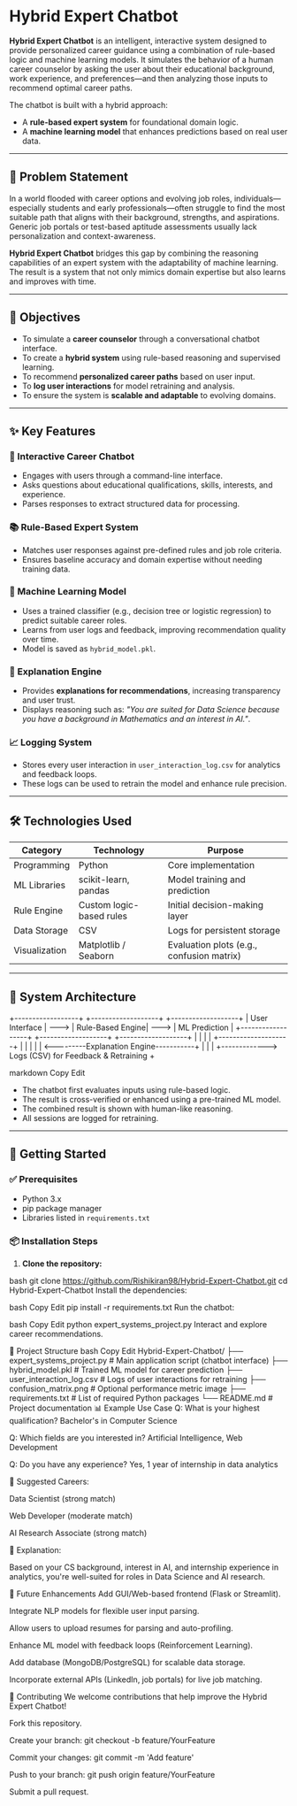 # Hybrid Expert Chatbot

**Hybrid Expert Chatbot** is an intelligent, interactive system designed to provide personalized career guidance using a combination of rule-based logic and machine learning models. It simulates the behavior of a human career counselor by asking the user about their educational background, work experience, and preferences—and then analyzing those inputs to recommend optimal career paths.

The chatbot is built with a hybrid approach:
- A **rule-based expert system** for foundational domain logic.
- A **machine learning model** that enhances predictions based on real user data.

---

## 🧭 Problem Statement

In a world flooded with career options and evolving job roles, individuals—especially students and early professionals—often struggle to find the most suitable path that aligns with their background, strengths, and aspirations. Generic job portals or test-based aptitude assessments usually lack personalization and context-awareness.

**Hybrid Expert Chatbot** bridges this gap by combining the reasoning capabilities of an expert system with the adaptability of machine learning. The result is a system that not only mimics domain expertise but also learns and improves with time.

---

## 🎯 Objectives

- To simulate a **career counselor** through a conversational chatbot interface.
- To create a **hybrid system** using rule-based reasoning and supervised learning.
- To recommend **personalized career paths** based on user input.
- To **log user interactions** for model retraining and analysis.
- To ensure the system is **scalable and adaptable** to evolving domains.

---

## ✨ Key Features

### 💬 Interactive Career Chatbot
- Engages with users through a command-line interface.
- Asks questions about educational qualifications, skills, interests, and experience.
- Parses responses to extract structured data for processing.

### 📚 Rule-Based Expert System
- Matches user responses against pre-defined rules and job role criteria.
- Ensures baseline accuracy and domain expertise without needing training data.

### 🧠 Machine Learning Model
- Uses a trained classifier (e.g., decision tree or logistic regression) to predict suitable career roles.
- Learns from user logs and feedback, improving recommendation quality over time.
- Model is saved as `hybrid_model.pkl`.

### 🧾 Explanation Engine
- Provides **explanations for recommendations**, increasing transparency and user trust.
- Displays reasoning such as: _"You are suited for Data Science because you have a background in Mathematics and an interest in AI."_.

### 📈 Logging System
- Stores every user interaction in `user_interaction_log.csv` for analytics and feedback loops.
- These logs can be used to retrain the model and enhance rule precision.

---

## 🛠️ Technologies Used

| Category         | Technology                  | Purpose                                   |
|------------------|-----------------------------|-------------------------------------------|
| Programming      | Python                      | Core implementation                       |
| ML Libraries     | scikit-learn, pandas        | Model training and prediction             |
| Rule Engine      | Custom logic-based rules    | Initial decision-making layer             |
| Data Storage     | CSV                         | Logs for persistent storage               |
| Visualization    | Matplotlib / Seaborn        | Evaluation plots (e.g., confusion matrix) |

---

## 🧱 System Architecture

+------------------+ +-------------------+ +-------------------+ | User Interface | ---> | Rule-Based Engine| ---> | ML Prediction | +------------------+ +-------------------+ +-------------------+ | | | | +--------------------+ | | | | | <---------Explanation Engine-----------+ | | | +-------------> Logs (CSV) for Feedback & Retraining +

markdown
Copy
Edit

- The chatbot first evaluates inputs using rule-based logic.
- The result is cross-verified or enhanced using a pre-trained ML model.
- The combined result is shown with human-like reasoning.
- All sessions are logged for retraining.

---

## 🚀 Getting Started

### ✅ Prerequisites

- Python 3.x
- pip package manager
- Libraries listed in `requirements.txt`

### 📦 Installation Steps

1. **Clone the repository:**

bash
git clone https://github.com/Rishikiran98/Hybrid-Expert-Chatbot.git
cd Hybrid-Expert-Chatbot
Install the dependencies:

bash
Copy
Edit
pip install -r requirements.txt
Run the chatbot:

bash
Copy
Edit
python expert_systems_project.py
Interact and explore career recommendations.

📂 Project Structure
bash
Copy
Edit
Hybrid-Expert-Chatbot/
├── expert_systems_project.py   # Main application script (chatbot interface)
├── hybrid_model.pkl            # Trained ML model for career prediction
├── user_interaction_log.csv    # Logs of user interactions for retraining
├── confusion_matrix.png        # Optional performance metric image
├── requirements.txt            # List of required Python packages
└── README.md                   # Project documentation
📊 Example Use Case
Q: What is your highest qualification?
Bachelor's in Computer Science

Q: Which fields are you interested in?
Artificial Intelligence, Web Development

Q: Do you have any experience?
Yes, 1 year of internship in data analytics

📢 Suggested Careers:

Data Scientist (strong match)

Web Developer (moderate match)

AI Research Associate (strong match)

📝 Explanation:

Based on your CS background, interest in AI, and internship experience in analytics, you're well-suited for roles in Data Science and AI research.

🔮 Future Enhancements
Add GUI/Web-based frontend (Flask or Streamlit).

Integrate NLP models for flexible user input parsing.

Allow users to upload resumes for parsing and auto-profiling.

Enhance ML model with feedback loops (Reinforcement Learning).

Add database (MongoDB/PostgreSQL) for scalable data storage.

Incorporate external APIs (LinkedIn, job portals) for live job matching.

🤝 Contributing
We welcome contributions that help improve the Hybrid Expert Chatbot!

Fork this repository.

Create your branch: git checkout -b feature/YourFeature

Commit your changes: git commit -m 'Add feature'

Push to your branch: git push origin feature/YourFeature

Submit a pull request.

